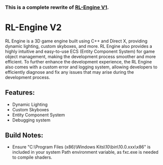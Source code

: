 ### This is a complete rewrite of [RL-Engine V1](https://github.com/RyanLambe/RL-Engine/tree/V1).

# RL-Engine V2
RL Engine is a 3D game engine built using C++ and Direct X, providing dynamic lighting, custom skyboxes, and more. RL Engine also provides a highly intuitive and easy-to-use ECS (Entity Component System) for game object management, making the development process smoother and more efficient. To further enhance the development experience, the RL Engine also comes with a custom error and logging system, allowing developers to efficiently diagnose and fix any issues that may arise during the development process.

## Features:
- Dynamic Lighting
- Custom Skyboxes
- Entity Component System
- Debugging system

## Build Notes:
- Ensure "C:\Program Files (x86)\Windows Kits\10\bin\10.0.xxx\x86" is included in your system Path environment variable, as fxc.exe is needed to compile shaders.
